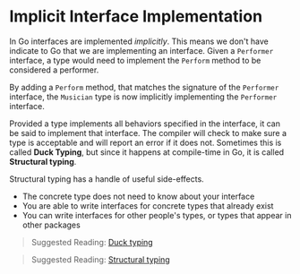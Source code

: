 # Implicit Interface Implementation

In Go interfaces are implemented _implicitly_. This means we don't have indicate to Go that we are implementing an interface. Given a `Performer` interface, a type would need to implement the `Perform` method to be considered a performer.

<go sym="Performer" src="src/implicit"></go>

By adding a `Perform` method, that matches the signature of the `Performer` interface, the `Musician` type is now implicitly implementing the `Performer` interface.

<go sym="-all Musician" src="src/implicit"></go>

Provided a type implements all behaviors specified in the interface, it can be said to implement that interface. The compiler will check to make sure a type is acceptable and will report an error if it does not. Sometimes this is called **Duck Typing**, but since it happens at compile-time in Go, it is called **Structural typing**.

<go run="." src="src/implicit" code="main.go#example"></go>

Structural typing has a handle of useful side-effects.

- The concrete type does not need to know about your interface
- You are able to write interfaces for concrete types that already exist
- You can write interfaces for other people's types, or types that appear in other packages

> Suggested Reading: [Duck typing](https://en.wikipedia.org/wiki/Duck_typing)

> Suggested Reading: [Structural typing](https://en.wikipedia.org/wiki/Structural_type_system)

